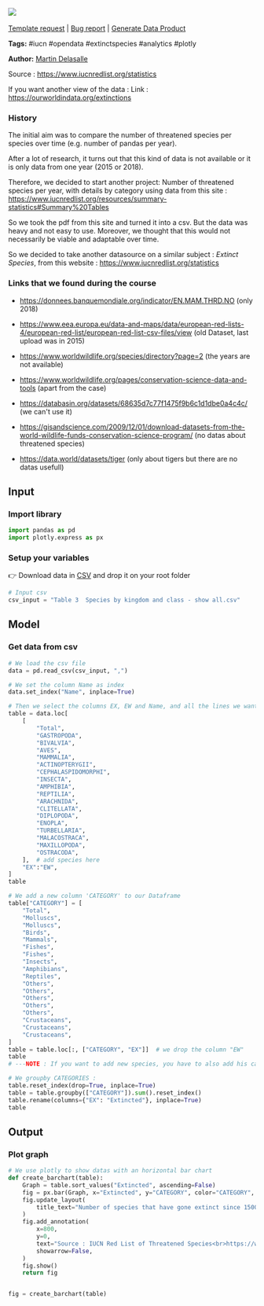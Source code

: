 <a href="https://app.naas.ai/user-redirect/naas/downloader?url=https://raw.githubusercontent.com/jupyter-naas/awesome-notebooks/master/IUCN/IUCN_Extinct_species.ipynb" target="_parent"><img src="https://naasai-public.s3.eu-west-3.amazonaws.com/open_in_naas.svg"/></a><br><br><a href="https://github.com/jupyter-naas/awesome-notebooks/issues/new?assignees=&labels=&template=template-request.md&title=Tool+-+Action+of+the+notebook+">Template request</a> | <a href="https://github.com/jupyter-naas/awesome-notebooks/issues/new?assignees=&labels=bug&template=bug_report.md&title=IUCN+-+Extinct+species:+Error+short+description">Bug report</a> | <a href="https://app.naas.ai/user-redirect/naas/downloader?url=https://raw.githubusercontent.com/jupyter-naas/awesome-notebooks/master/Naas/Naas_Start_data_product.ipynb" target="_parent">Generate Data Product</a>

**Tags:** #iucn #opendata #extinctspecies #analytics #plotly

**Author:** [Martin Delasalle](https://github.com/delasalle-sio-martin)

Source : https://www.iucnredlist.org/statistics

If you want another view of the data : Link : https://ourworldindata.org/extinctions

### History
The initial aim was to compare the number of threatened species per species over time (e.g. number of pandas per year).

After a lot of research, it turns out that this kind of data is not available or it is only data from one year (2015 or 2018).

Therefore, we decided to start another project: Number of threatened species per year, with details by category using data from this site : https://www.iucnredlist.org/resources/summary-statistics#Summary%20Tables

So we took the pdf from this site and turned it into a csv.
But the data was heavy and not easy to use. Moreover, we thought that this would not necessarily be viable and adaptable over time.

So we decided to take another datasource on a similar subject : *Extinct Species*, from this website : https://www.iucnredlist.org/statistics

### Links that we found during the course 

- https://donnees.banquemondiale.org/indicator/EN.MAM.THRD.NO (only 2018)

- https://www.eea.europa.eu/data-and-maps/data/european-red-lists-4/european-red-list/european-red-list-csv-files/view (old Dataset, last upload was in 2015)

- https://www.worldwildlife.org/species/directory?page=2 (the years are not available)

- https://www.worldwildlife.org/pages/conservation-science-data-and-tools (apart from the case)

- https://databasin.org/datasets/68635d7c77f1475f9b6c1d1dbe0a4c4c/ (we can't use it)

- https://gisandscience.com/2009/12/01/download-datasets-from-the-world-wildlife-funds-conservation-science-program/ (no datas about threatened species)

- https://data.world/datasets/tiger (only about tigers but there are no datas usefull)

## Input

### Import library


```python
import pandas as pd
import plotly.express as px
```

### Setup your variables

👉 Download data in [CSV](https://www.iucnredlist.org/statistics) and drop it on your root folder


```python
# Input csv
csv_input = "Table 3  Species by kingdom and class - show all.csv"
```

## Model

### Get data from csv


```python
# We load the csv file
data = pd.read_csv(csv_input, ",")

# We set the column Name as index
data.set_index("Name", inplace=True)

# Then we select the columns EX, EW and Name, and all the lines we want in the graph
table = data.loc[
    [
        "Total",
        "GASTROPODA",
        "BIVALVIA",
        "AVES",
        "MAMMALIA",
        "ACTINOPTERYGII",
        "CEPHALASPIDOMORPHI",
        "INSECTA",
        "AMPHIBIA",
        "REPTILIA",
        "ARACHNIDA",
        "CLITELLATA",
        "DIPLOPODA",
        "ENOPLA",
        "TURBELLARIA",
        "MALACOSTRACA",
        "MAXILLOPODA",
        "OSTRACODA",
    ],  # add species here
    "EX":"EW",
]
table
```


```python
# We add a new column 'CATEGORY' to our Dataframe
table["CATEGORY"] = [
    "Total",
    "Molluscs",
    "Molluscs",
    "Birds",
    "Mammals",
    "Fishes",
    "Fishes",
    "Insects",
    "Amphibians",
    "Reptiles",
    "Others",
    "Others",
    "Others",
    "Others",
    "Others",
    "Crustaceans",
    "Crustaceans",
    "Crustaceans",
]
table = table.loc[:, ["CATEGORY", "EX"]]  # we drop the column "EW"
table
# ---NOTE : If you want to add new species, you have to also add his category
```


```python
# We groupby CATEGORIES :
table.reset_index(drop=True, inplace=True)
table = table.groupby(["CATEGORY"]).sum().reset_index()
table.rename(columns={"EX": "Extincted"}, inplace=True)
table
```

## Output

### Plot graph


```python
# We use plotly to show datas with an horizontal bar chart
def create_barchart(table):
    Graph = table.sort_values("Extincted", ascending=False)
    fig = px.bar(Graph, x="Extincted", y="CATEGORY", color="CATEGORY", orientation="h")
    fig.update_layout(
        title_text="Number of species that have gone extinct since 1500", title_x=0.5
    )
    fig.add_annotation(
        x=800,
        y=0,
        text="Source : IUCN Red List of Threatened Species<br>https://www.iucnredlist.org/statistics",
        showarrow=False,
    )
    fig.show()
    return fig


fig = create_barchart(table)
```


```python

```
